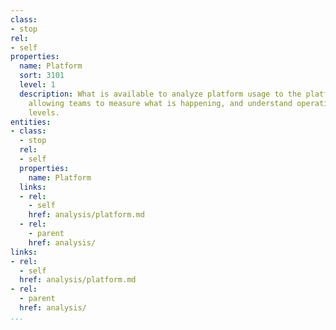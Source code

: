 ```yaml
---
class:
- stop
rel:
- self
properties:
  name: Platform
  sort: 3101
  level: 1
  description: What is available to analyze platform usage to the platform itself,
    allowing teams to measure what is happening, and understand operations at all
    levels.
entities:
- class:
  - stop
  rel:
  - self
  properties:
    name: Platform
  links:
  - rel:
    - self
    href: analysis/platform.md
  - rel:
    - parent
    href: analysis/
links:
- rel:
  - self
  href: analysis/platform.md
- rel:
  - parent
  href: analysis/
...
```

